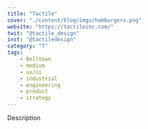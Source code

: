 ```yaml
---
title: "Tactile"
cover: "./content/blog/imgs/hamburgers.png"
website: "https://tactileinc.com/"
twit: "@tactile_design"
inst: "@tactiledesign"
category: "T"
tags:
    - Belltown
    - medium
    - ux/ui
    - industrial
    - engineering
    - product
    - strategy
---
```


Description
